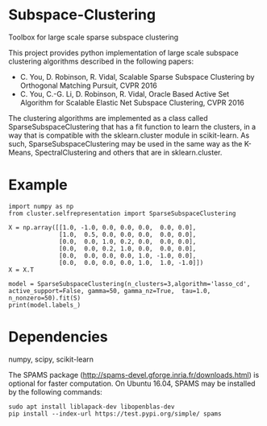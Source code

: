 # Subspace-Clustering
Toolbox for large scale sparse subspace clustering

This project provides python implementation of large scale subspace clustering algorithms described in the following papers:

- C. You, D. Robinson, R. Vidal, Scalable Sparse Subspace Clustering by Orthogonal Matching Pursuit, CVPR 2016
- C. You, C.-G. Li, D. Robinson, R. Vidal, Oracle Based Active Set Algorithm for Scalable Elastic Net Subspace Clustering, CVPR 2016

The clustering algorithms are implemented as a class called SparseSubspaceClustering that has a fit function to learn the clusters, in a way that is compatible with the sklearn.cluster module in scikit-learn. As such, SparseSubspaceClustering may be used in the same way as the K-Means, SpectralClustering and others that are in sklearn.cluster.

# Example
```
import numpy as np
from cluster.selfrepresentation import SparseSubspaceClustering

X = np.array([[1.0, -1.0, 0.0, 0.0, 0.0,  0.0, 0.0],
              [1.0,  0.5, 0.0, 0.0, 0.0,  0.0, 0.0],
              [0.0,  0.0, 1.0, 0.2, 0.0,  0.0, 0.0],
              [0.0,  0.0, 0.2, 1.0, 0.0,  0.0, 0.0],
              [0.0,  0.0, 0.0, 0.0, 1.0, -1.0, 0.0],
              [0.0,  0.0, 0.0, 0.0, 1.0,  1.0, -1.0]])
X = X.T

model = SparseSubspaceClustering(n_clusters=3,algorithm='lasso_cd', active_support=False, gamma=50, gamma_nz=True,  tau=1.0, n_nonzero=50).fit(S)
print(model.labels_)
```

# Dependencies
numpy, scipy, scikit-learn

The SPAMS package (http://spams-devel.gforge.inria.fr/downloads.html) is optional for faster computation. On Ubuntu 16.04, SPAMS may be installed by the following commands:
```
sudo apt install liblapack-dev libopenblas-dev
pip install --index-url https://test.pypi.org/simple/ spams
```
